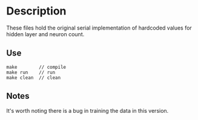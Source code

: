 # Description
These files hold the original serial implementation of hardcoded
values for hidden layer and neuron count.

## Use
```
make		// compile
make run	// run
make clean	// clean
```

## Notes
It's worth noting there is a bug in training the data in this version.
